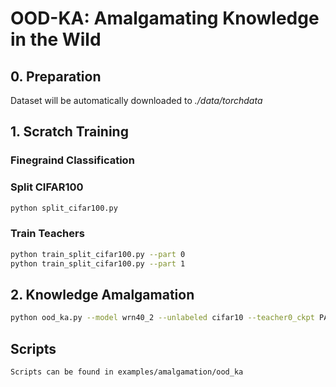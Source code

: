 # OOD-KA: Amalgamating Knowledge in the Wild

## 0. Preparation

Dataset will be automatically downloaded to *./data/torchdata*

## 1. Scratch Training

### Finegraind Classification 
### Split CIFAR100
```bash
python split_cifar100.py
```
### Train Teachers
```bash
python train_split_cifar100.py --part 0
python train_split_cifar100.py --part 1
```
## 2. Knowledge Amalgamation

```bash
python ood_ka.py --model wrn40_2 --unlabeled cifar10 --teacher0_ckpt PATH_TO_TEACHER0_CLASSIFIER --teacher1_ckpt PATH_TO_TEACHER1_CLASSIFIER 
```
## Scripts
```
Scripts can be found in examples/amalgamation/ood_ka
```